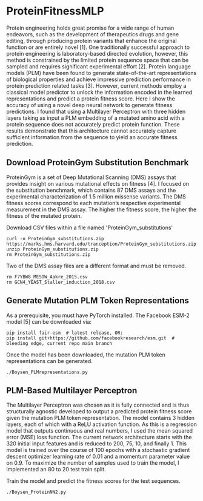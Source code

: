 # ProteinFitnessMLP

Protein engineering holds great promise for a wide range of human endeavors, such as the development of therapeutics drugs and gene editing, through producing protein variants that enhance the original function or are entirely novel [1]. One traditionally successful approach to protein engineering is laboratory-based directed evolution, however, this method is constrained by the limited protein sequence space that can be sampled and requires significant experimental effort [2]. Protein language models (PLM) have been found to generate state-of-the-art representations of biological properties and achieve impressive prediction performance in protein prediction related tasks [3]. However, current methods employ a classical model predictor to unlock the information encoded in the learned representations and predict a protein fitness score. Here I show the accuracy of using a novel deep neural network to generate fitness predictions. I found that using a Multilayer Perceptron with three hidden layers taking as input a PLM embedding of a mutated amino acid with a protein sequence does not accurately predict protein function. These results demonstrate that this architecture cannot accurately capture sufficient information from the sequence to yield an accurate fitness prediction. 

## Download ProteinGym Substitution Benchmark
ProteinGym is a set of Deep Mutational Scanning (DMS) assays that provides insight on various mutational effects on fitness [4]. I focused on the substitution benchmark, which contains 87 DMS assays and the experimental characterization of 1.5 million missense variants. The DMS fitness scores correspond to each mutation’s respective experimental measurement in the DMS assay. The higher the fitness score, the higher the fitness of the mutated protein. 

Download CSV files within a file named 'ProteinGym_substitutions'
```
curl -o ProteinGym_substitutions.zip https://marks.hms.harvard.edu/tranception/ProteinGym_substitutions.zip 
unzip ProteinGym_substitutions.zip
rm ProteinGym_substitutions.zip
```
Two of the DMS assay files are a different format and must be removed.
```
rm F7YBW8_MESOW_Aakre_2015.csv
rm GCN4_YEAST_Staller_induction_2018.csv
```

## Generate Mutation PLM Token Representations

As a prerequisite, you must have PyTorch installed. The Facebook ESM-2 model [5] can be downloaded via:
```
pip install fair-esm  # latest release, OR:
pip install git+https://github.com/facebookresearch/esm.git  # bleeding edge, current repo main branch
```
Once the model has been downloaded, the mutation PLM token representations can be generated.
```
./Boysen_PLMrepresentations.py
```

## PLM-Based Multilayer Perceptron
The Multilayer Perceptron was chosen as it is fully connected and is thus structurally agnostic developed to output a predicted protein fitness score given the mutation PLM token representation. The model contains 3 hidden layers, each of which with a ReLU activation function. As this is a regression model that outputs continuous and real numbers, I used the mean squared error (MSE) loss function. The current network architecture starts with the 320 initial input features and is reduced to 200, 75, 10, and finally 1. This model is trained over the course of 100 epochs with a stochastic gradient descent optimizer learning rate of 0.01 and a momentum parameter value on 0.9. To maximize the number of samples used to train the model, I implemented an 80 to 20 test train split. 

Train the model and predict the fitness scores for the test sequences.
```
./Boysen_ProteinNN2.py
```
